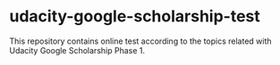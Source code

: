 # udacity-google-scholarship-test
This repository contains online test according to the topics related with Udacity Google Scholarship Phase 1.
